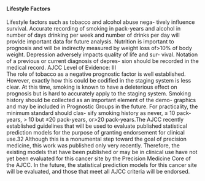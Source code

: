 #### Lifestyle Factors  
Lifestyle factors such as tobacco and alcohol abuse nega-
tively influence survival. Accurate recording of smoking in
pack-years and alcohol in number of days drinking per week
and number of drinks per day will provide important data for
future analysis. Nutrition is important to prognosis and will
be indirectly measured by weight loss of>10% of body
weight. Depression adversely impacts quality of life and sur-
vival. Notation of a previous or current diagnosis of depres-
sion should be recorded in the medical record. AJCC Level
of Evidence: III  
The role of tobacco as a negative prognostic factor is well
established. However, exactly how this could be codified in
the staging system is less clear. At this time, smoking is
known to have a deleterious effect on prognosis but is hard to
accurately apply to the staging system. Smoking history
should be collected as an important element of the demo-
graphics and may be included in Prognostic Groups in the
future. For practicality, the minimum standard should clas-
sify smoking history as never, ≤ 10 pack-years, > 10 but ≤20
pack-years, or>20 pack-years.The AJCC recently established guidelines that will be used
to evaluate published statistical prediction models for the
purpose of granting endorsement for clinical use.32 Although
this is a monumental step toward the goal of precision
medicine, this work was published only very recently.
Therefore, the existing models that have been published or
may be in clinical use have not yet been evaluated for this
cancer site by the Precision Medicine Core of the AJCC. In
the future, the statistical prediction models for this cancer
site will be evaluated, and those that meet all AJCC criteria
will be endorsed.